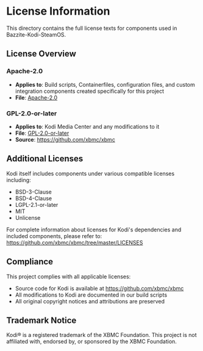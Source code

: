 # License Information

This directory contains the full license texts for components used in Bazzite-Kodi-SteamOS.

## License Overview

### Apache-2.0
- **Applies to**: Build scripts, Containerfiles, configuration files, and custom integration components created specifically for this project
- **File**: [Apache-2.0](Apache-2.0)

### GPL-2.0-or-later
- **Applies to**: Kodi Media Center and any modifications to it
- **File**: [GPL-2.0-or-later](GPL-2.0-or-later)
- **Source**: https://github.com/xbmc/xbmc

## Additional Licenses

Kodi itself includes components under various compatible licenses including:
- BSD-3-Clause
- BSD-4-Clause
- LGPL-2.1-or-later
- MIT
- Unlicense

For complete information about licenses for Kodi's dependencies and included components, 
please refer to: https://github.com/xbmc/xbmc/tree/master/LICENSES

## Compliance

This project complies with all applicable licenses:
- Source code for Kodi is available at https://github.com/xbmc/xbmc
- All modifications to Kodi are documented in our build scripts
- All original copyright notices and attributions are preserved

## Trademark Notice

Kodi® is a registered trademark of the XBMC Foundation. This project is not affiliated with, 
endorsed by, or sponsored by the XBMC Foundation.
